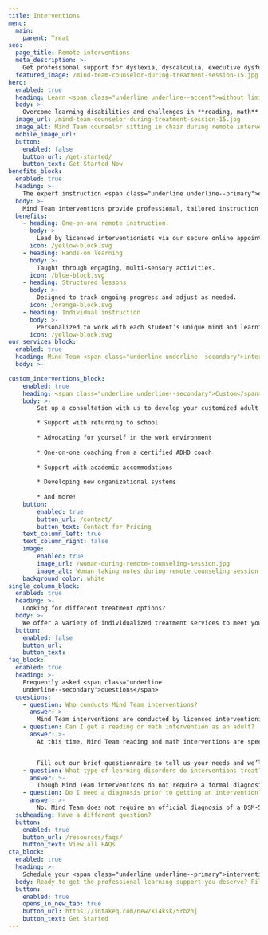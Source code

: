 ```yaml
---
title: Interventions
menu:
  main:
    parent: Treat
seo:
  page_title: Remote interventions
  meta_description: >-
    Get professional support for dyslexia, dyscalculia, executive dysfunction and other learning disorders with Mind Team remote learning interventions.
  featured_image: /mind-team-counselor-during-treatment-session-15.jpg
hero:
  enabled: true
  heading: Learn <span class="underline underline--accent">without limitation</span>.
  body: >-
    Overcome learning disabilities and challenges in **reading, math** or **executive function** with Mind Team interventions and treatment services for students and adults.
  image_url: /mind-team-counselor-during-treatment-session-15.jpg
  image_alt: Mind Team counselor sitting in chair during remote intervention sessions
  mobile_image_url: 
  button:
    enabled: false
    button_url: /get-started/
    button_text: Get Started Now
benefits_block:
  enabled: true
  heading: >-
    The expert instruction <span class="underline underline--primary">every mind</span> deserves.
  body: >-
    Mind Team interventions provide professional, tailored instruction designed to help each student succeed in and outside of the classroom.
  benefits:
    - heading: One-on-one remote instruction.
      body: >-
        Lead by licensed interventionists via our secure online appointment portal.
      icon: /yellow-block.svg
    - heading: Hands-on learning
      body: >-
        Taught through engaging, multi-sensory activities.
      icon: /blue-block.svg
    - heading: Structured lessons
      body: >-
        Designed to track ongoing progress and adjust as needed.
      icon: /orange-block.svg
    - heading: Individual instruction
      body: >-
        Personalized to work with each student’s unique mind and learning style.
      icon: /yellow-block.svg
our_services_block:
  enabled: true
  heading: Mind Team <span class="underline underline--secondary">interventions</span>
  body: >-

custom_interventions_block: 
    enabled: true
    heading: <span class="underline underline--secondary">Custom</span> adult intervention packages
    body: >-
        Set up a consultation with us to develop your customized adult treatment plan. We can provide the following treatment services: 

        * Support with returning to school 
        
        * Advocating for yourself in the work environment
        
        * One-on-one coaching from a certified ADHD coach
        
        * Support with academic accommodations 
        
        * Developing new organizational systems 
        
        * And more!
    button:
        enabled: true
        button_url: /contact/
        button_text: Contact for Pricing
    text_column_left: true
    text_column_right: false
    image:
        enabled: true
        image_url: /woman-during-remote-counseling-session.jpg
        image_alt: Woman taking notes during remote counseling session
    background_color: white
single_column_block:
  enabled: true
  heading: >-
    Looking for different treatment options?
  body: >-
    We offer a variety of individualized treatment services to meet your unique needs and customize a treatment plan for you or your child.
  button:
    enabled: false
    button_url: 
    button_text:
faq_block:
  enabled: true
  heading: >-
    Frequently asked <span class="underline
    underline--secondary">questions</span>
  questions:
    - question: Who conducts Mind Team interventions?
      answer: >-
        Mind Team interventions are conducted by licensed interventionists, school psychologists, therapists and psychologists chosen specifically to meet your unique needs.
    - question: Can I get a reading or math intervention as an adult?
      answer: >-
        At this time, Mind Team reading and math interventions are specifically designed for students in grades K-12. However, our licensed interventionists can provide tailored support and instruction in many areas for adults outside of school. 


        Fill out our brief questionnaire to tell us your needs and we’ll help create your custom treatment plan.
    - question: What type of learning disorders do interventions treat?
      answer: >-
        Though Mind Team interventions do not require a formal diagnosis of any learning disorder, disability or other condition, these programs are especially helpful for students and adults struggling with **dyslexia, dysgraphia, dyscalculia, executive dysfunction, autism** and **ADHD**.
    - question: Do I need a diagnosis prior to getting an intervention?
      answer: >-
        No. Mind Team does not require an official diagnosis of a DSM-5 disorder and can help students and adults struggling with learning, whether or not they have a diagnosable condition.
  subheading: Have a different question?
  button:
    enabled: true
    button_url: /resources/faqs/
    button_text: View all FAQs
cta_block:
  enabled: true
  heading: >-
    Schedule your <span class="underline underline--primary">intervention</span>.
  body: Ready to get the professional learning support you deserve? Fill out our brief questionnaire and we’ll help find and set up the intervention program for your needs.
  button:
    enabled: true
    opens_in_new_tab: true
    button_url: https://intakeq.com/new/ki4ksk/5rbzhj
    button_text: Get Started
---
```

